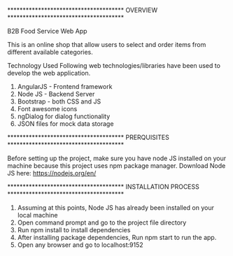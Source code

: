 ************************************** OVERVIEW ************************************** 

B2B Food Service Web App

This is an online shop that allow users to select and order items from different available categories.

Technology Used
Following web technologies/libraries have been used to develop the web application.
1) AngularJS - Frontend framework
2) Node JS - Backend Server
3) Bootstrap - both CSS and JS
4) Font awesome icons
5) ngDialog for dialog functionality
6) JSON files for mock data storage 


************************************** PRERQUISITES ************************************** 

Before setting up the project, make sure you have node JS installed on your machine because this project uses npm package manager.
Download Node JS here: https://nodejs.org/en/




************************************** INSTALLATION PROCESS **************************************

1) Assuming at this points, Node JS has already been installed on your local machine
2) Open command prompt and go to the project file directory
3) Run npm install to install dependencies
4) After installing package dependencies, Run npm start to run the app. 
5) Open any browser and go to localhost:9152


